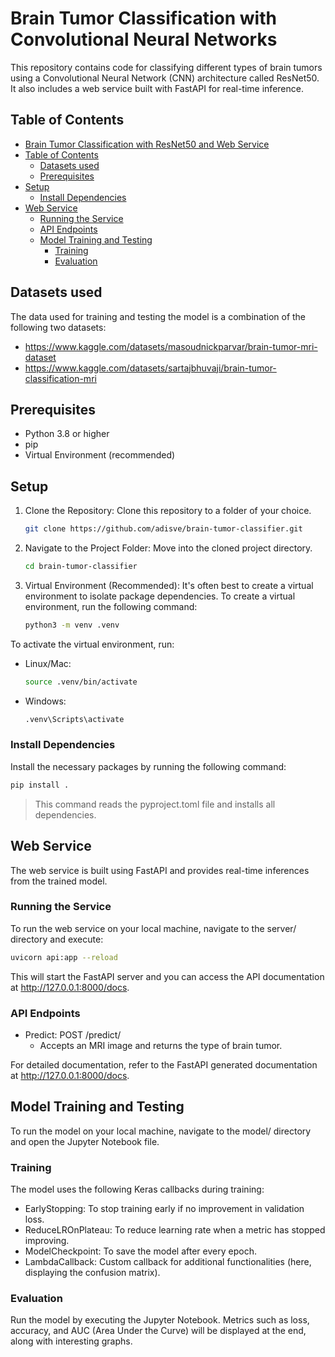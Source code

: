 # Brain Tumor Classification with Convolutional Neural Networks

This repository contains code for classifying different types of brain tumors using a Convolutional Neural Network (CNN) architecture called ResNet50. It also includes a web service built with FastAPI for real-time inference.

## Table of Contents

- [Brain Tumor Classification with ResNet50 and Web Service](#brain-tumor-classification-with-resnet50-and-web-service)
- [Table of Contents](#table-of-contents)
  - [Datasets used](#datasets-used)
  - [Prerequisites](#prerequisites)
- [Setup](#setup)
  - [Install Dependencies](#install-dependencies)
- [Web Service](#web-service)
  - [Running the Service](#running-the-service)
  - [API Endpoints](#api-endpoints)
  - [Model Training and Testing](#model-training-and-testing)
    - [Training](#training)
    - [Evaluation](#evaluation)

## Datasets used

The data used for training and testing the model is a combination of the following two datasets:

- <https://www.kaggle.com/datasets/masoudnickparvar/brain-tumor-mri-dataset>
- <https://www.kaggle.com/datasets/sartajbhuvaji/brain-tumor-classification-mri>

## Prerequisites

- Python 3.8 or higher
- pip
- Virtual Environment (recommended)

## Setup

1. Clone the Repository: Clone this repository to a folder of your choice.

    ```bash
    git clone https://github.com/adisve/brain-tumor-classifier.git
    ```

2. Navigate to the Project Folder: Move into the cloned project directory.

    ```bash
    cd brain-tumor-classifier
    ```

3. Virtual Environment (Recommended): It's often best to create a virtual environment to isolate package dependencies. To create a virtual environment, run the following command:

    ```bash
    python3 -m venv .venv
    ```

To activate the virtual environment, run:

- Linux/Mac:

    ```bash
    source .venv/bin/activate
    ```

- Windows:

    ```bash
    .venv\Scripts\activate
    ```

### Install Dependencies

Install the necessary packages by running the following command:

```bash
pip install .
```

> This command reads the pyproject.toml file and installs all dependencies.

## Web Service

The web service is built using FastAPI and provides real-time inferences from the trained model.

### Running the Service

To run the web service on your local machine, navigate to the server/ directory and execute:

```bash
uvicorn api:app --reload
```

This will start the FastAPI server and you can access the API documentation at <http://127.0.0.1:8000/docs>.

### API Endpoints

- Predict: POST /predict/
  - Accepts an MRI image and returns the type of brain tumor.

For detailed documentation, refer to the FastAPI generated documentation at <http://127.0.0.1:8000/docs>.

## Model Training and Testing

To run the model on your local machine, navigate to the model/ directory and open the Jupyter Notebook file.

### Training

The model uses the following Keras callbacks during training:

- EarlyStopping: To stop training early if no improvement in validation loss.
- ReduceLROnPlateau: To reduce learning rate when a metric has stopped improving.
- ModelCheckpoint: To save the model after every epoch.
- LambdaCallback: Custom callback for additional functionalities (here, displaying the confusion matrix).

### Evaluation

Run the model by executing the Jupyter Notebook. Metrics such as loss, accuracy, and AUC (Area Under the Curve) will be displayed at the end, along with interesting graphs.
